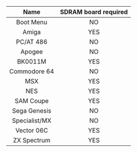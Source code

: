 | Name | SDRAM board required |
|:---:|:---:|
| Boot Menu | NO |
| Amiga | YES |
| PC/AT 486 | NO |
| Apogee | NO |
| BK0011M | YES |
| Commodore 64 | NO |
| MSX | YES |
| NES | YES |
| SAM Coupe | YES |
| Sega Genesis | NO |
| Specialist/MX | NO |
| Vector 06C | YES |
| ZX Spectrum | YES |
